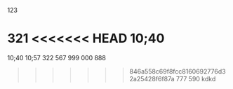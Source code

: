123

321
<<<<<<< HEAD
10;40
=======
10;40
10;57
322
567
999 
000
888
>>>>>>> 846a558c69f8fcc8160692776d32a25428f6f87a
777
590
kdkd
